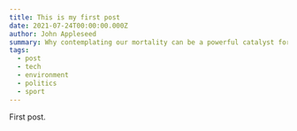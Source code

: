 ```yaml
---
title: This is my first post
date: 2021-07-24T00:00:00.000Z
author: John Appleseed
summary: Why contemplating our mortality can be a powerful catalyst for change
tags:
  - post
  - tech
  - environment
  - politics
  - sport
---
```


First post.